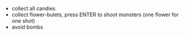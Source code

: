- collect all candies
- collect flower-bulets, press ENTER to shoot monsters (one flower for one shot)
- avoid bombs

